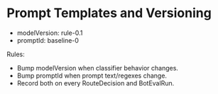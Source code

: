 # Prompt Templates and Versioning

- modelVersion: rule-0.1
- promptId: baseline-0

Rules:
- Bump modelVersion when classifier behavior changes.
- Bump promptId when prompt text/regexes change.
- Record both on every RouteDecision and BotEvalRun.
